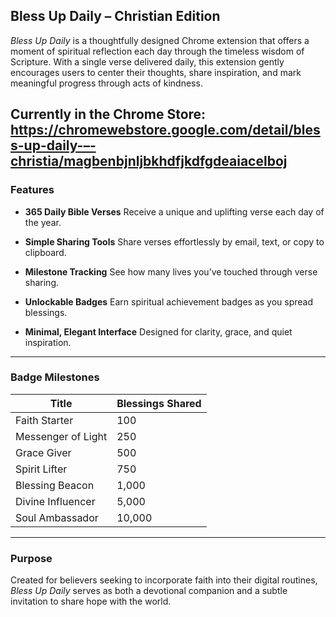 
## Bless Up Daily – Christian Edition

*Bless Up Daily* is a thoughtfully designed Chrome extension that offers a moment of spiritual reflection each day through the timeless wisdom of Scripture. With a single verse delivered daily, this extension gently encourages users to center their thoughts, share inspiration, and mark meaningful progress through acts of kindness.

Currently in the Chrome Store: https://chromewebstore.google.com/detail/bless-up-daily-–-christia/magbenbjnljbkhdfjkdfgdeaiacelboj
---

### Features

* **365 Daily Bible Verses**
  Receive a unique and uplifting verse each day of the year.

* **Simple Sharing Tools**
  Share verses effortlessly by email, text, or copy to clipboard.

* **Milestone Tracking**
  See how many lives you’ve touched through verse sharing.

* **Unlockable Badges**
  Earn spiritual achievement badges as you spread blessings.

* **Minimal, Elegant Interface**
  Designed for clarity, grace, and quiet inspiration.

---

### Badge Milestones

| Title              | Blessings Shared |
| ------------------ | ---------------- |
| Faith Starter      | 100              |
| Messenger of Light | 250              |
| Grace Giver        | 500              |
| Spirit Lifter      | 750              |
| Blessing Beacon    | 1,000            |
| Divine Influencer  | 5,000            |
| Soul Ambassador    | 10,000           |

---

### Purpose

Created for believers seeking to incorporate faith into their digital routines, *Bless Up Daily* serves as both a devotional companion and a subtle invitation to share hope with the world.

